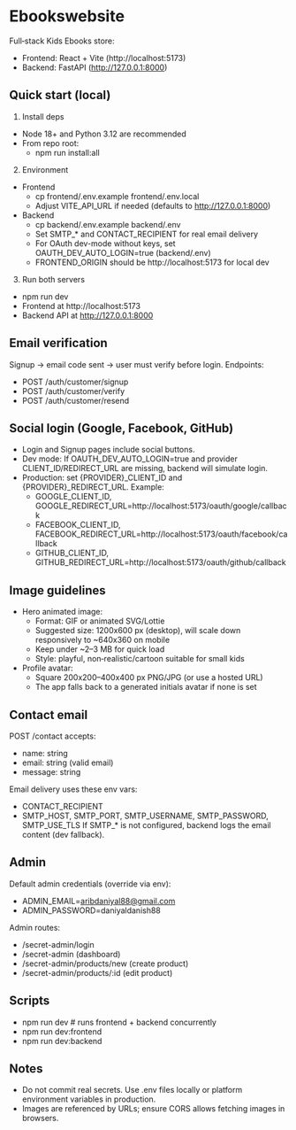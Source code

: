 # Ebookswebsite

Full‑stack Kids Ebooks store:
- Frontend: React + Vite (http://localhost:5173)
- Backend: FastAPI (http://127.0.0.1:8000)

## Quick start (local)

1) Install deps
- Node 18+ and Python 3.12 are recommended
- From repo root:
  - npm run install:all

2) Environment
- Frontend
  - cp frontend/.env.example frontend/.env.local
  - Adjust VITE_API_URL if needed (defaults to http://127.0.0.1:8000)
- Backend
  - cp backend/.env.example backend/.env
  - Set SMTP_* and CONTACT_RECIPIENT for real email delivery
  - For OAuth dev-mode without keys, set OAUTH_DEV_AUTO_LOGIN=true (backend/.env)
  - FRONTEND_ORIGIN should be http://localhost:5173 for local dev

3) Run both servers
- npm run dev
- Frontend at http://localhost:5173
- Backend API at http://127.0.0.1:8000

## Email verification
Signup -> email code sent -> user must verify before login.
Endpoints:
- POST /auth/customer/signup
- POST /auth/customer/verify
- POST /auth/customer/resend

## Social login (Google, Facebook, GitHub)
- Login and Signup pages include social buttons.
- Dev mode: If OAUTH_DEV_AUTO_LOGIN=true and provider CLIENT_ID/REDIRECT_URL are missing, backend will simulate login.
- Production: set {PROVIDER}_CLIENT_ID and {PROVIDER}_REDIRECT_URL. Example:
  - GOOGLE_CLIENT_ID, GOOGLE_REDIRECT_URL=http://localhost:5173/oauth/google/callback
  - FACEBOOK_CLIENT_ID, FACEBOOK_REDIRECT_URL=http://localhost:5173/oauth/facebook/callback
  - GITHUB_CLIENT_ID, GITHUB_REDIRECT_URL=http://localhost:5173/oauth/github/callback

## Image guidelines
- Hero animated image:
  - Format: GIF or animated SVG/Lottie
  - Suggested size: 1200x600 px (desktop), will scale down responsively to ~640x360 on mobile
  - Keep under ~2–3 MB for quick load
  - Style: playful, non‑realistic/cartoon suitable for small kids
- Profile avatar:
  - Square 200x200–400x400 px PNG/JPG (or use a hosted URL)
  - The app falls back to a generated initials avatar if none is set

## Contact email

POST /contact accepts:
- name: string
- email: string (valid email)
- message: string

Email delivery uses these env vars:
- CONTACT_RECIPIENT
- SMTP_HOST, SMTP_PORT, SMTP_USERNAME, SMTP_PASSWORD, SMTP_USE_TLS
If SMTP_* is not configured, backend logs the email content (dev fallback).

## Admin

Default admin credentials (override via env):
- ADMIN_EMAIL=aribdaniyal88@gmail.com
- ADMIN_PASSWORD=daniyaldanish88

Admin routes:
- /secret-admin/login
- /secret-admin (dashboard)
- /secret-admin/products/new (create product)
- /secret-admin/products/:id (edit product)

## Scripts

- npm run dev         # runs frontend + backend concurrently
- npm run dev:frontend
- npm run dev:backend

## Notes

- Do not commit real secrets. Use .env files locally or platform environment variables in production.
- Images are referenced by URLs; ensure CORS allows fetching images in browsers.
